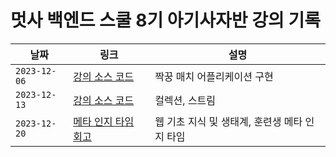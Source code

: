 # 멋사 백엔드 스쿨 8기 아기사자반 강의 기록

|날짜|링크|설명|
|------|---|---|
|`2023-12-06`| [강의 소스 코드](https://github.com/yxxnghwan/baby-lion-pair-matching-java/tree/lec20231206) | 짝꿍 매치 어플리케이션 구현 |
|`2023-12-13`| [강의 소스 코드](https://github.com/yxxnghwan/baby-lion-collection-basic/tree/lec20231213) | 컬렉션, 스트림 |
|`2023-12-20`| [메타 인지 타임 회고](https://github.com/yxxnghwan/baby-lion-class/discussions/2) | 웹 기초 지식 및 생태계, 훈련생 메타 인지 타임 |
